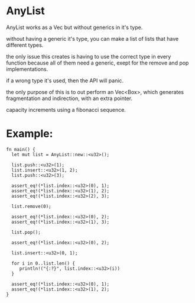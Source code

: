 # AnyList
 AnyList works as a Vec<T> but without generics in it's type.
 
 without having a generic it's type, you can make a list of lists that
 have different types.

 the only issue this creates is having to use the correct type
 in every function because all of them need a generic, exept for
 the remove and pop implementations.

 if a wrong type it's used, then the API will panic.

 the only purpose of this is to out perform an Vec<Box<Any>>, which
 generates fragmentation and indirection, with an extra pointer.
 
 capacity increments using a fibonacci sequence.
 
 # Example:
 ```
 fn main() {
   let mut list = AnyList::new::<u32>();

   list.push::<u32>(1);
   list.insert::<u32>(1, 2);
   list.push::<u32>(3);

   assert_eq!(*list.index::<u32>(0), 1);
   assert_eq!(*list.index::<u32>(1), 2);
   assert_eq!(*list.index::<u32>(2), 3);

   list.remove(0);

   assert_eq!(*list.index::<u32>(0), 2);
   assert_eq!(*list.index::<u32>(1), 3);

   list.pop();

   assert_eq!(*list.index::<u32>(0), 2);
   
   list.insert::<u32>(0, 1);
   
   for i in 0..list.len() {
      println!("{:?}", list.index::<u32>(i))
   }

   assert_eq!(*list.index::<u32>(0), 1);
   assert_eq!(*list.index::<u32>(1), 2);
 }
 ```
